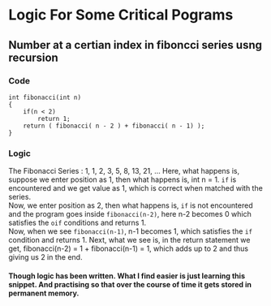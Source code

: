# Logic For Some Critical Pograms

## Number at a certian index in fiboncci series usng recursion
### Code
```
int fibonacci(int n)
{
    if(n < 2)
        return 1;
    return ( fibonacci( n - 2 ) + fibonacci( n - 1) );
}
```
### Logic
The Fibonacci Series : 1, 1, 2, 3, 5, 8, 13, 21, ...
Here, what happens is, suppose we enter position as 1, then what happens is, int n = 1. `if` is encountered and we get value as 1, which is correct when matched with the series.<br>
Now, we enter position as 2, then what happens is, `if` is not encountered and the program goes inside `fibonacci(n-2)`, here n-2 becomes 0 which satisfies the `oif` conditions and returns 1.<br>
Now, when we see `fibonacci(n-1)`, n-1 becomes 1, which satisfies the `if` condition and returns 1. Next, what we see is, in the return statement we get, fibonacci(n-2) = 1 + fibonacci(n-1) = 1, which adds up to 2 and thus giving us 2 in the end.<br>
#### Though logic has been written. What I find easier is just learning this snippet. And practising so that over the course of time it gets stored in permanent memory.